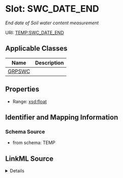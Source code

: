 # Slot: SWC_DATE_END
_End date of Soil water content measurement_


URI: [TEMP:SWC_DATE_END](https://example.org/TEMP/SWC_DATE_END)



<!-- no inheritance hierarchy -->




## Applicable Classes

| Name | Description |
| --- | --- |
[GRPSWC](GRPSWC.md) | 






## Properties

* Range: [xsd:float](xsd:float)







## Identifier and Mapping Information







### Schema Source


* from schema: TEMP




## LinkML Source

<details>
```yaml
name: SWC_DATE_END
description: End date of Soil water content measurement
from_schema: TEMP
rank: 1000
alias: SWC_DATE_END
domain_of:
- GRP_SWC
range: float
unit:
  symbol: YYYYMMDDHHMM

```
</details>